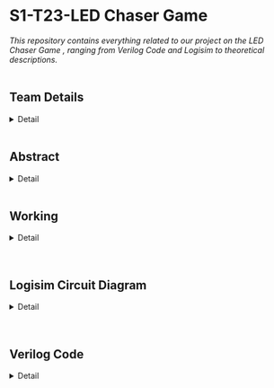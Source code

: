# S1-T23-LED Chaser Game
*This repository contains everything related to our project on the LED Chaser Game , ranging from Verilog Code and Logisim to theoretical descriptions.*
<br><br>
<h2><b>Team Details</b></h3>
<details>
  <summary>Detail</summary>
  <br> <b>Semester: </b>3rd Sem B.Tech CSE<br><br>
  <b>Section: </b>1<br><br>
  <b>Member-1: </b>ANIKET MAITRA, 221CS109, am.221cs109@nitk.edu.in <br><br>
  <b>Member-2: </b>DIVYANSHU MANOJBHAI SURTI, 221CS157, surtidivanshumanojbhai.221cs17@nitk.edu.in <br><br>
  <b>Member-3: </b>HARSHITHA GOLLAPALLI, 221CS124, gollpalliharshitha.221cs124@nitk.edu.in <br>
</details>
<br>
<h2><b>Abstract</b></h1>
<details>
  <summary>Detail</summary><br>
  <b>IDEA</b><br><br>
In this project we aim to design a circuit in which we set up 3 columns of 
LED’s, then we generate light signals in those LED’s in a random manner 
and keep three special LEDs marked in the bottom. 
The game is all about when any of those special LED’s light up then we must 
press a corresponding push-button switch. This switch must be pressed within a 
very short period of time after the LED lights up. 
If it is pressed within the limited period of time then the game continues, else it 
stops.<br><br>

  *COMPONENTS*

1. JK flip flop 
2. Clock 
3. AND gates 
4. Hex display decoder 
5. Two bit counter 
6. Two bit Splitter 
7. Push Button 
8. LEDs

*INSTRUCTIONS/RULES FOR THE GAME*

First enable the simulation in Logism by pressing ctrl+E. 
Second set the reset button high to start the game. 
Now according to the convenience of the user select that tick frequency. 
The rules of the game are that whenever the last LED in any column blinks we 
must press the button corresponding to that column. If we do so in a specific 
correct time limit then the counter increases our score otherwise the counter 
does not increase our score. To stop the game press ctrl+R. This stops the 
simulation. 
To play again start from the beginning of instructions/rules.

*MOTIVATION AND BACKGROUND*

The basic idea of the game is to keep the player continuously engaged 
and test his/her reflex action till he/she makes a mistake. 
This game can really help to sharpen the reflex action of a person. 
Another motivation for creating this game is keeping Formula-1 
drivers and table tennis players in mind. They need to have extremely 
sharp reflexes to excel in their respective sport.

*CONTRIBUTION*

1.Aniket Maitra
Came up with the idea of the game using LEDs and 
the idea of setting a time frame within which the 
user must press the button and overall design of the 
hardware model.

2. Surti Divyanshu
Came up with the idea of terminating the game 
by lighting up all LEDs when the game gets over 
and hardware requirments for the project.

3.Harshitha Gollapalli
Helped to fix errors in the brainstorming session 
and recommended better set of hardware 
components
</details>
<br>
<h2><b>Working</b></h2>
<details>
  <summary>Detail</summary>
  <br>
<h2 align="center"><b>FUNCTIONAL TABLE</b></h2>
<br>
<table align="center">
  <tr>
    <td align="center"><b>COMPONENTS</b></td>
    <td align="center"><b>WORKING/ROLE</b></td>
  </tr>
  <tr>
    <td align="center">JK flip flop</td>
    <td align="center">On the first clock pulse, the J input is 1 and the K input is 1. This causes the flipflop to toggle its state, so the Q output goes from 0 to 1. 
        On the next clock pulse, the Q output is now 1, so it sets the J input to 1, and 
        the complement of Q (Q') is 0, setting the K input to 0. With these inputs, the 
        flip-flop toggles again, and the Q output goes from 1 to 0. 
        This process repeats with every clock pulse, resulting in the generation of 
        alternate 0s and 1s at the Q output. 
        This results in the sequential glowing of LEDs in a pattern. One JK flip flop 
        influences the input of the other JK flip flops in the same sequence for a 
        particular column with synchronized clock pulse. So I have repeated the same 
        combination of JK flip flops for all three columns but in random manner which is 
        totally dependent on the reset button of the JK flip flop. Whenever I want to 
        start the game, I have to toggle the reset button at different clock time to 
        randomize the pattern. </td>
  </tr>
  <tr>
    <td align="center">AND gate</td>
    <td align="center">To change the sequence in the pattern, I have used AND gates. 
        AND gate is also used to test whether the user has pushed the correct button in 
        the correct column when the last LED glows.</td>
  </tr>
  <tr>
    <td align="center">Bit Counter</td>
    <td align="center">This is totally dependent on the AND gate. Whenever the user enters the correct 
        combination for the correct led the output of the particular column AND gate 
        becomes high. 
        Whenever the output of AND gate is high the input of counter will increase by 
        one according to the clock which is applied on it. 
        To display the output of that counter we use another hex display decoder and a 
        reset button to reset the counter whenever I want to stop the game.</td>
  </tr>
  <tr>
    <td align="center"> Bit Splitter</td>
    <td align="center">As we can see the counter data output is 8 bit and the hex display decoder input is 
        4 bit so use bit splitter to display the number.I have used bit splitter 
        to fan in 8 bit input and fan out into 2 bit output for input of each decoder.</td>
  </tr>
  <tr>
    <td align="center">push button</td>
    <td align="center">Push button is used to take the input from the user to play the game.</td>
  </tr>
  <tr>
    <td align="center">LED</td>
    <td align="center">LEDs are the main component of the game; without it we cannot make the user 
        understand the pattern of glowing of LEDs.</td>
  </tr>
  <tr>
    <td align="center">Clock</td>
    <td align="center">Clock controls the basic sequence changing from 0 to 1 and vice versa on a 
        particular tick frequency given by a user. </td>
  </tr>
</table>
<br><br>
<h2 align="center"><b>Flowchart</b></h2><br>
![flowchart] <br>(https://github.com/aniket-mtr/LED-Chaser-Game-1-/assets/119874419/9b173aae-292b-4bea-bc30-5e3e7775007e)<br>
</details>
<br><br>
<h2><b>Logisim Circuit Diagram</b></h2>
<details>
  <summary>Detail</summary><br>
  ![logisim](https://github.com/aniket-mtr/LED-Chaser-Game-1-/assets/119874419/d4791e6a-a139-4acd-bbbc-64386e74670c)

</details>
<br><br>
<h2><b>Verilog Code</b></h2>
<details>
  <summary>Detail</summary><br>
  <b>Testbench</b> <br><br>


module testbench_LED_Game;

  // Inputs
  reg clk;
  reg reset;
  reg start_game;
  reg [2:0] button;

  // Outputs
  wire [3:0] led;
  wire game_over;

  // Instantiate the LED_Game module
  LED_Game uut (
    .clk(clk),
    .reset(reset),
    .start_game(start_game),
    .button(button),
    .led(led),
    .game_over(game_over)
  );

  // Clock generation
  always begin
    #10 clk = ~clk; // Toggle the clock every 5 time units (adjust as needed)
  end

  // Initializations
  initial begin

  // Specify the VCD file
  $dumpfile("project.vcd");

  // Dump the signals you want to monitor
  $dumpvars(0, testbench_LED_Game); 

    // Initialize inputs
    clk = 0;
    reset = 1;
    start_game = 0;
    button = 0;
    
    // Reset the module
    reset = 0;
    #10 reset = 1;

    // Start the game
    start_game = 1;
    #10 start_game = 0;

    // Simulate game
    button = 0;
    #100 button = 1;
    #50 button = 2;
    #60 button = 2;
    #30 button = 3;
    #40 button = 3;

    // Finish the simulation
    $finish;
  end

  // Monitor game_over
  always @(game_over) begin
    if (game_over)
      $display("Game over!");
    else
      $display("Game in progress...");
  end

  // Dump VCD output
  initial begin
    $dumpfile("simulation_results.vcd");
    $dumpvars(0, testbench_LED_Game);
  end

endmodule



<b>Module File</b>


module LED_Game (
    input wire clk,              // Clock input
    input wire reset,            // Reset input
    input wire start_game,       // Start game signal
    input wire [2:0] button,     // Push-button inputs (3 buttons)
    output wire [3:0] led,       // LED outputs (4 columns)
    output wire game_over        // Game over signal
);

// Parameters
parameter MAX_COUNT = 25000000; // Set this to control the time limit (e.g., 1 second at 25 MHz)

// Internal registers
reg [3:0] special_led;  // Stores the index of the currently lit special LED (last row)
reg [3:0] led_pattern;  // Stores the LED pattern for each column
reg [31:0] count;        // Counter for timing

// Game state
reg game_started;  // Indicates whether the game is in progress
reg game_active;   // Indicates whether the game is active
reg game_won;      // Indicates if the player won the game

// State machine states
localparam IDLE = 2'b00;
localparam PLAYING = 2'b01;
localparam GAME_OVER = 2'b10;

// State register
reg [1:0] state;

always @(posedge clk or posedge reset) begin
    if (reset) begin
        // Initialize the game
        game_started <= 0;
        game_active <= 0;
        game_won <= 0;
        special_led <= 4'b0000;
        led_pattern <= 4'b0000;
        count <= 0;
        state <= IDLE;
    end else begin
        case(state)
            IDLE: begin
                if (start_game) begin
                    // Start the game
                    game_started <= 1;
                    game_active <= 1;
                    state <= PLAYING;
                end
            end
            PLAYING: begin
                if (game_active) begin
                    if (count >= MAX_COUNT) begin
                        // Time's up - game over
                        game_active <= 0;
                        game_won <= 0;
                        state <= GAME_OVER;
                    end else if (button == special_led) begin
                        // Correct button pressed - move to the next LED
                        special_led <= special_led + 1;
                        count <= 0;
                        if (special_led == 4'b1111) begin
                            // Player won the game
                            game_active <= 0;
                            game_won <= 1;
                            state <= GAME_OVER;
                        end
                    end else begin
                        // Incorrect button pressed - game over
                        game_active <= 0;
                        game_won <= 0;
                        state <= GAME_OVER;
                    end
                end
            end
            GAME_OVER: begin
                if (!game_started || start_game) begin
                    // Reset the game
                    game_started <= 0;
                    game_active <= 0;
                    special_led <= 4'b0000;
                    led_pattern <= 4'b0000;
                    count <= 0;
                    state <= IDLE;
                end
            end
        endcase
    end
end

// LED and Button Logic
assign led = led_pattern;
assign game_over = (state == GAME_OVER);

always @(posedge clk) begin
    if (game_active) begin
        // Generate random LED pattern for columns
        led_pattern <= $random;
    end
end

always @(posedge clk) begin
    if (game_active) begin
        // Increment the count for timing
        count <= count + 1;
    end
end

endmodule


</details>
<br><br>
